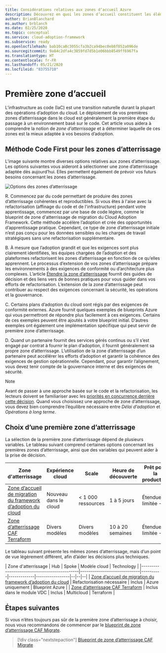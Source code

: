 ```yaml
---
title: Considérations relatives aux zones d’accueil Azure
description: Découvrez en quoi les zones d’accueil constituent les éléments constitutifs de tout environnement d’adoption du cloud.
author: BrianBlanchard
ms.author: brblanch
ms.date: 02/25/2020
ms.topic: conceptual
ms.service: cloud-adoption-framework
ms.subservice: ready
ms.openlocfilehash: bab10ca8c3055cfa3b2ca94bec0eb8f052a096de
ms.sourcegitcommit: 9a84c2dfa4c3859fd7d5b1e06bbb8549ff6967fa
ms.translationtype: HT
ms.contentlocale: fr-FR
ms.lasthandoff: 05/21/2020
ms.locfileid: "83755710"
---
```

# <a name="first-landing-zone"></a>Première zone d’accueil

L’infrastructure as code (IaC) est une transition naturelle durant la plupart des opérations d’adoption du cloud. Le déploiement de vos premières zones d’atterrissage dans le cloud est généralement la première étape du passage à un environnement basé sur le code. Cet article vous aidera à comprendre la notion de _zone d’atterrissage_ et à déterminer laquelle de ces zones est la mieux adaptée à vos besoins d’adoption.

## <a name="code-first-approach-to-landing-zones"></a>Méthode Code First pour les zones d’atterrissage

L’image suivante montre diverses options relatives aux zones d’atterrissage. Les options suivantes vous aideront à sélectionner une zone d’atterrissage adaptée dès aujourd’hui. Elles permettent également de prévoir vos futurs besoins concernant les zones d’atterrissage.

![Options des zones d’atterrissage](../../_images/ready/landing-zone-options.png)

R. Commencez par du code permettant de produire des zones d’atterrissage cohérentes et reproductibles. Si vous êtes à l'aise avec la refactorisation (affinage du code et de l'infrastructure) pendant votre apprentissage, commencez par une base de code légère, comme le blueprint de zone d'atterrissage de migration du Cloud Adoption Framework. Cette méthode accélère l’adoption et crée des opportunités d’apprentissage pratique. Cependant, ce type de zone d’atterrissage initiale n’est pas conçu pour les données sensibles ou les charges de travail stratégiques sans une refactorisation supplémentaire.

B. À mesure que l’adoption grandit et que les exigences sont plus clairement identifiées, les équipes chargées de l’adoption et des plateformes refactorisent les zones d’atterrissage en fonction de ce qu’elles apprennent. Le processus d’extension de vos zones d’atterrissage prépare les environnements à des exigences de conformité ou d’architecture plus complexes. L’article [Étendre la zone d’atterrissage](../considerations/index.md) fournit des guides de décision et des liens vers de bonnes pratiques pour vous guider dans vos efforts de refactorisation. L’extension de la zone d’atterrissage peut contribuer au respect des exigences concernant la sécurité, les opérations et la gouvernance.

C. Certains plans d’adoption du cloud sont régis par des exigences de conformité externes. Azure fournit quelques exemples de blueprints Azure qui vous permettront de répondre plus facilement à ces exigences. Certains de ces exemples peuvent être ajoutés à votre blueprint initial. D’autres exemples ont également une implémentation spécifique qui peut servir de première zone d’atterrissage.

D. Quand un partenaire fournit des services gérés continus ou s’il s’est engagé par contrat à fournir le plan d’adoption, il fournit généralement sa propre zone d’atterrissage. L’utilisation de la zone d’atterrissage d’un partenaire peut accélérer les efforts d’adoption et garantir la cohérence des exigences de gestion opérationnelle. Cependant, pour garantir l’alignement, vous devez tenir compte de la gouvernance interne et des exigences de sécurité.

> [!NOTE]
> Avant de passer à une approche basée sur le code et la refactorisation, les lecteurs doivent se familiariser avec les [priorités en concurrence derrière cette décision](../../strategy/balance-competing-priorities.md#balance-during-the-ready-phase). Quand vous choisissez une approche de zone d’atterrissage, vous devez bien comprendre l’équilibre nécessaire entre _Délai d’adoption_ et _Opérations à long terme_.

## <a name="choosing-a-first-landing-zone"></a>Choix d’une première zone d’atterrissage

La sélection de la première zone d’atterrissage dépend de plusieurs variables. Le tableau suivant comprend certaines options concernant les premières zones d’atterrissage, ainsi que des variables qui peuvent aider à la prise de décision.

| Zone d'atterrissage                                 | Expérience cloud  | Scale             | Heure de découverte | Prêt pour la production | Hybride             | Données sensibles     | Stratégique   | Conformité         |
|----------------------------------------------|-------------------|-------------------|----------------|------------------|--------------------|--------------------|--------------------|--------------------|
| [Zone d’accueil de migration du framework d’adoption du cloud](./migrate-landing-zone.md)     | Nouveau dans le cloud      | < 1 000 ressources    | 1 à 5 jours    | Étendue limitée -> | Extension nécessaire | Extension nécessaire | Extension nécessaire | Extension nécessaire |
| [Zone d’atterrissage CAF Terraform](./terraform-landing-zone.md) | Divers modèles | Divers modèles | 10 à 20 semaines | Étendue limitée -> | Modules disponibles  | Modules disponibles  | Modules disponibles  | Modules disponibles  |

Le tableau suivant présente les mêmes zones d’atterrissage, mais d’un point de vue légèrement différent, afin d’aider les décisions plus techniques.

| Zone d'atterrissage                                 | Hub                          | Spoke    | Modèle cloud | Technology      |
|----------------------------------------------|------------------------------|----------|-------------|-----------------|--|--|--|
| [Zone d’accueil de migration du framework d’adoption du cloud](./migrate-landing-zone.md)     | Refactorisation nécessaire            | Inclus | Azure uniquement  | Blueprint Azure |
| [Zone d’atterrissage CAF Terraform](./terraform-landing-zone.md) | Inclus dans le module VDC       | Inclus | Multicloud  | Terraform       |

## <a name="next-steps"></a>Étapes suivantes

Si vous n’êtes toujours pas sûr de la première zone d’atterrissage à choisir, nous vous recommandons de commencer par le [blueprint de zone d’atterrissage CAF Migrate](./migrate-landing-zone.md).

> [!div class="nextstepaction"]
> [Blueprint de zone d’atterrissage CAF Migrate](./migrate-landing-zone.md)
